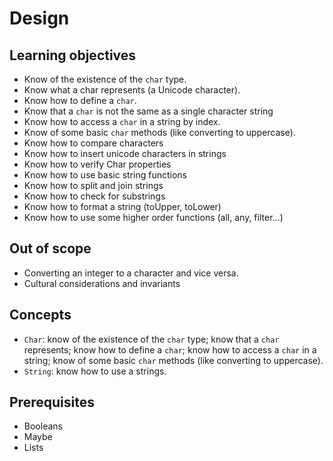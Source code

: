 # Design

## Learning objectives

- Know of the existence of the `char` type.
- Know what a char represents (a Unicode character).
- Know how to define a `char`.
- Know that a `char` is not the same as a single character string
- Know how to access a `char` in a string by index.
- Know of some basic `char` methods (like converting to uppercase).
- Know how to compare characters
- Know how to insert unicode characters in strings
- Know how to verify Char properties
- Know how to use basic string functions
- Know how to split and join strings
- Know how to check for substrings 
- Know how to format a string (toUpper, toLower)
- Know how to use some higher order functions (all, any, filter...)

## Out of scope

- Converting an integer to a character and vice versa.
- Cultural considerations and invariants

## Concepts

- `Char`: know of the existence of the `char` type; know that a `char` represents; know how to define a `char`; know how to access a `char` in a string; know of some basic `char` methods (like converting to uppercase).
- `String`: know how to use a strings.

## Prerequisites

- Booleans
- Maybe
- Lists
